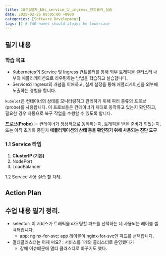 ```yaml
---
title: 10주3일차_k8s_service_및_ingress_컨트롤러_실습
date: 2025-02-26 09:05:00 +0900
categories: [Software Development]
tags: [] # TAG names should always be lowercase
---
```


## 필기 내용
### 학습 목표
- Kubernetes의 Service 및 Ingress 컨트롤러를 통해 외부 트래픽을 클러스터 내부의 애플리케이션으로 라우팅하는 방법을 학습하고 실습합니다.
- Service와 Ingress의 개념을 이해하고, 실제 설정을 통해 애플리케이션을 외부에 노출하는 경험을 합니다.


`kubelet`은 컨테이너의 상태를 모니터링하고 관리하기 위해 여러 종류의 프로브(probe)를 사용합니다. 이 프로브들은 컨테이너가 제대로 동작하고 있는지 확인하고, 필요한 경우 자동으로 복구 작업을 수행할 수 있도록 합니다.

**프로브(Probe)** 는 컨테이너가 정상적으로 동작하는지, 트래픽을 받을 준비가 되었는지, 또는 아직 초기화 중인지 **애플리케이션의 상태 등을 확인하기 위해 사용되는 진단 도구**

### **1.1 Service 타입**

1. **ClusterIP (기본)**
2. NodePort
3. LoadBalancer


1.2 Service 사용 실습 할 차례.
## Action Plan

## 수업 내용 필기 정리.
* selector: 이 서비스가 트래픽을 라우팅할 파드를 선택하는 데 사용되는 레이블 셀렉터입니다.
  * app: nginx-for-svc: app 레이블이 nginx-for-svc인 파드를 선택합니다.
* 멀티클러스터는 어제 써요? : 서비스를 1개의 클러스터로 운영했다가
  * 장애 이슈떄문에 멀티 클러스터로 바꾸기도 했다.
